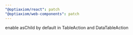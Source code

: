 ```yaml
---
"@optiaxiom/react": patch
"@optiaxiom/web-components": patch
---
```


enable asChild by default in TableAction and DataTableAction
